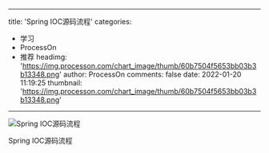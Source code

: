 
---
title: 'Spring IOC源码流程'
categories: 
 - 学习
 - ProcessOn
 - 推荐
headimg: 'https://img.processon.com/chart_image/thumb/60b7504f5653bb03b3b13348.png'
author: ProcessOn
comments: false
date: 2022-01-20 11:19:25
thumbnail: 'https://img.processon.com/chart_image/thumb/60b7504f5653bb03b3b13348.png'
---

<div>   
<img class="thumb" alt="Spring IOC源码流程" src="https://img.processon.com/chart_image/thumb/60b7504f5653bb03b3b13348.png" referrerpolicy="no-referrer">
<p>Spring IOC源码流程</p>  
</div>
            